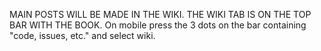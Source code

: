MAIN POSTS WILL BE MADE IN THE WIKI. THE WIKI TAB IS ON THE TOP BAR WITH THE BOOK.
On mobile press the 3 dots on the bar containing "code, issues, etc." and select wiki.

